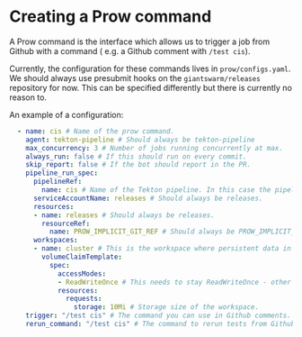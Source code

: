 # Creating a Prow command

A Prow command is the interface which allows us to trigger a job
from Github with a command ( e.g. a Github comment with `/test cis`).

Currently, the configuration for these commands lives in `prow/configs.yaml`.
We should always use presubmit hooks on the `giantswarm/releases` repository
for now. This can be specified differently but there is currently no reason
to.

An example of a configuration:
```yaml
  - name: cis # Name of the prow command.
    agent: tekton-pipeline # Should always be tekton-pipeline
    max_concurrency: 3 # Number of jobs running concurrently at max.
    always_run: false # If this should run on every commit.
    skip_report: false # If the bot should report in the PR.
    pipeline_run_spec:
      pipelineRef:
        name: cis # Name of the Tekton pipeline. In this case the pipeline is in tekton/pipelines/cis.yaml
      serviceAccountName: releases # Should always be releases.
      resources:
      - name: releases # Should always be releases.
        resourceRef:
          name: PROW_IMPLICIT_GIT_REF # Should always be PROW_IMPLICIT_GIT_REF.
      workspaces:
      - name: cluster # This is the workspace where persistent data in the pipeline is handled. We use cluster as convention.
        volumeClaimTemplate:
          spec:
            accessModes:
            - ReadWriteOnce # This needs to stay ReadWriteOnce - other settings did not work well.
            resources:
              requests:
                storage: 10Mi # Storage size of the workspace.
    trigger: "/test cis" # The command you can use in Github comments.
    rerun_command: "/test cis" # The command to rerun tests from Github comments.
```
